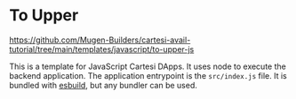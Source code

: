 # To Upper

https://github.com/Mugen-Builders/cartesi-avail-tutorial/tree/main/templates/javascript/to-upper-js

This is a template for JavaScript Cartesi DApps. It uses node to execute the backend application.
The application entrypoint is the `src/index.js` file. It is bundled with [esbuild](https://esbuild.github.io), but any bundler can be used.
